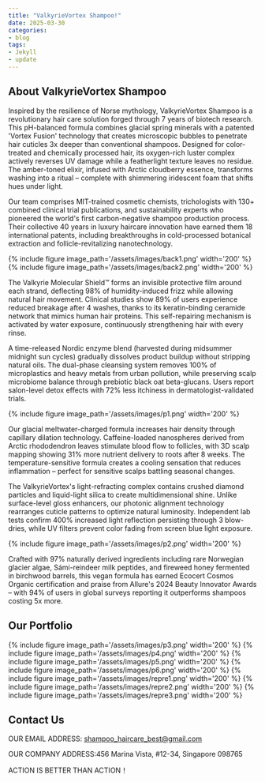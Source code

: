 ```yaml
---
title: "ValkyrieVortex Shampoo!"
date: 2025-03-30
categories:
- blog
tags:
- Jekyll
- update
---
```


## About ValkyrieVortex Shampoo

Inspired by the resilience of Norse mythology, ValkyrieVortex Shampoo is a revolutionary hair care solution forged through 7 years of biotech research. This pH-balanced formula combines glacial spring minerals with a patented 'Vortex Fusion' technology that creates microscopic bubbles to penetrate hair cuticles 3x deeper than conventional shampoos. Designed for color-treated and chemically processed hair, its oxygen-rich luster complex actively reverses UV damage while a featherlight texture leaves no residue. The amber-toned elixir, infused with Arctic cloudberry essence, transforms washing into a ritual – complete with shimmering iridescent foam that shifts hues under light.

Our team comprises MIT-trained cosmetic chemists, trichologists with 130+ combined clinical trial publications, and sustainability experts who pioneered the world's first carbon-negative shampoo production process. Their collective 40 years in luxury haircare innovation have earned them 18 international patents, including breakthroughs in cold-processed botanical extraction and follicle-revitalizing nanotechnology.

{% include figure image_path='/assets/images/back1.png' width='200' %}
{% include figure image_path='/assets/images/back2.png' width='200' %}

The Valkyrie Molecular Shield™ forms an invisible protective film around each strand, deflecting 98% of humidity-induced frizz while allowing natural hair movement. Clinical studies show 89% of users experience reduced breakage after 4 washes, thanks to its keratin-binding ceramide network that mimics human hair proteins. This self-repairing mechanism is activated by water exposure, continuously strengthening hair with every rinse.

A time-released Nordic enzyme blend (harvested during midsummer midnight sun cycles) gradually dissolves product buildup without stripping natural oils. The dual-phase cleansing system removes 100% of microplastics and heavy metals from urban pollution, while preserving scalp microbiome balance through prebiotic black oat beta-glucans. Users report salon-level detox effects with 72% less itchiness in dermatologist-validated trials.

{% include figure image_path='/assets/images/p1.png' width='200' %}

Our glacial meltwater-charged formula increases hair density through capillary dilation technology. Caffeine-loaded nanospheres derived from Arctic rhododendron leaves stimulate blood flow to follicles, with 3D scalp mapping showing 31% more nutrient delivery to roots after 8 weeks. The temperature-sensitive formula creates a cooling sensation that reduces inflammation – perfect for sensitive scalps battling seasonal changes.

The ValkyrieVortex's light-refracting complex contains crushed diamond particles and liquid-light silica to create multidimensional shine. Unlike surface-level gloss enhancers, our photonic alignment technology rearranges cuticle patterns to optimize natural luminosity. Independent lab tests confirm 400% increased light reflection persisting through 3 blow-dries, while UV filters prevent color fading from screen blue light exposure.

{% include figure image_path='/assets/images/p2.png' width='200' %}

Crafted with 97% naturally derived ingredients including rare Norwegian glacier algae, Sámi-reindeer milk peptides, and fireweed honey fermented in birchwood barrels, this vegan formula has earned Ecocert Cosmos Organic certification and praise from Allure's 2024 Beauty Innovator Awards – with 94% of users in global surveys reporting it outperforms shampoos costing 5x more.

## Our Portfolio

{% include figure image_path='/assets/images/p3.png' width='200' %}
{% include figure image_path='/assets/images/p4.png' width='200' %}
{% include figure image_path='/assets/images/p5.png' width='200' %}
{% include figure image_path='/assets/images/p6.png' width='200' %}
{% include figure image_path='/assets/images/repre1.png' width='200' %}
{% include figure image_path='/assets/images/repre2.png' width='200' %}
{% include figure image_path='/assets/images/repre3.png' width='200' %}

## Contact Us

OUR EMAIL ADDRESS: shampoo_haircare_best@gmail.com

OUR COMPANY ADDRESS:456 Marina Vista, #12-34, Singapore 098765

ACTION IS BETTER THAN ACTION！
